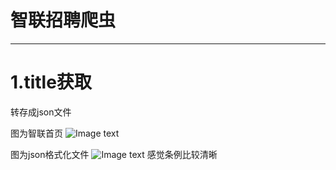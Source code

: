 # 智联招聘爬虫
-----------------------
# 1.title获取
转存成json文件


图为智联首页
![Image text](https://github.com/naginoasukara/python-spider/blob/master/%E6%99%BA%E8%81%94%E6%8B%9B%E8%81%98/image/zhilian1.png)



图为json格式化文件
![Image text](https://github.com/naginoasukara/python-spider/blob/master/%E6%99%BA%E8%81%94%E6%8B%9B%E8%81%98/image/zhilian2.png)
感觉条例比较清晰

